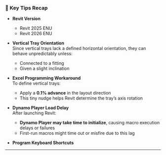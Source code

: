 ### 🧰 Key Tips Recap

- **Revit Version**  
  - Revit 2025 ENU
  - Revit 2026 ENU

- **Vertical Tray Orientation**  
  Since vertical trays lack a defined horizontal orientation, they can behave unpredictably unless:
  - Connected to a fitting  
  - Given a slight inclination

- **Excel Programming Workaround**  
  To define vertical trays:
  - Apply a **0.1% advance** in the layout direction  
  - This tiny nudge helps Revit determine the tray’s axis rotation

- **Dynamo Player Load Delay**  
  After launching Revit:
  - **Dynamo Player may take time to initialize**, causing macro execution delays or failures
  - First-run macros might time out or misfire due to this lag

- **Program Keyboard Shortcuts**
---
